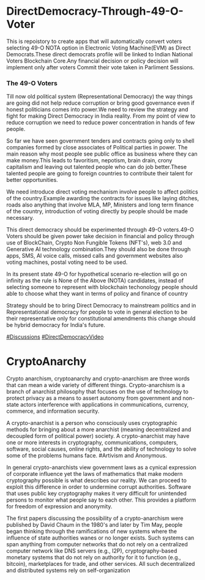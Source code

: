 # DirectDemocracy-Through-49-O-Voter
This is repoistory to create apps that will automatically convert voters selecting 49-O NOTA option in Electronic Voting Machine(EVM) as Direct Democrats.These direct democrats profile will be linked to Indian National Voters Blockchain Core.Any financial decision or policy decision will implement only after voters Commit their vote taken in Parliment Sessions.

### The 49-O Voters
Till now old political system (Representational Democracy) the way things are going did not help reduce corruption or bring good governance even if honest politicians comes into power.We need to review the strategy and fight for making Direct Democracy in India reality. From my point of view to  reduce corruption we need to reduce power concentration in hands of few people. 

So far we have seen government tenders and contracts going only to shell companies formed by close associates of Political parties in power. The main reason why most people see public office as business where they can make money.This leads to favoritism, nepotism, brain drain, crony capitalism and leaving out talented people who can do job better.These talented people are going to foreign countries to contribute their talent for better opportunities.

We need introduce direct voting mechanism involve people to affect politics of the country.Example awarding the contracts for issues like laying ditches, roads also anything that involve MLA, MP, Ministers and long term finance of the country, introduction of voting directly by people should be made necessary.

This direct democracy should be experimented through 49-O voters.49-O Voters should be given power take decision in financial and policy through use of BlockChain, Crypto Non Fungible Tokens (NFT's),  web 3.0 and Generative AI technology combination.They should also be done through apps, SMS, AI voice calls, missed calls and government websites also voting machines, postal voting need to be used.

In its present state 49-O for hypothetical scenario re-election will go on infinity as the rule is None of the Above (NOTA) candidates, instead of selecting someone to represent with blockchain techonology people should able to choose what they want in terms of policy and finance of country 

Strategy should be to bring  Direct Democracy to mainstream politics and in Representational democracy for people to vote in general election to be their representative only for constitutional amendments this change should be hybrid democracy for India's future.

[#Discussions](https://github.com/AnonymousBlockChainDemocracy/DirectDemocracy-49-O-Voter/discussions)
[#DirectDemocracyVideo](https://www.youtube.com/watch?v=y5W45Va0cPE)

# CryptoAnarchy
Crypto anarchism, cryptoanarchy and crypto-anarchism are three words that can mean a wide variety of different things.
Crypto-anarchism is a branch of anarchist philosophy that focuses on the use of technology to protect privacy as a means to assert autonomy from government and non-state actors interference with applications in communications, currency, commerce, and information security.

A crypto-anarchist is a person who consciously uses cryptographic methods for bringing about a more anarchist (meaning decentralized and decoupled form of political power) society. A crypto-anarchist may have one or more interests in cryptography, communications, computers, software, social causes, online rights, and the ability of technology to solve some of the problems humans face. #Artivism and Anonymous.

In general crypto-anarchists view government laws as a cynical expression of corporate influence yet the laws of mathematics that make modern cryptography possible is what describes our reality. We can proceed to exploit this difference in order to undermine corrupt authorities. Software that uses public key cryptography makes it very difficult for unintended persons to monitor what people say to each other. This provides a platform for freedom of expression and anonymity.

The first papers discussing the possibility of a crypto-anarchism were published by David Chaum in the 1980's and later by Tim May, people began thinking through the ramifications of new systems where the influence of state authorities wanes or no longer exists. Such systems can span anything from computer networks that do not rely on a centralized computer network like DNS servers (e.g., I2P), cryptography-based monetary systems that do not rely on authority for it to function (e.g., bitcoin), marketplaces for trade, and other services. All such decentralized and distributed systems rely on self-organization
